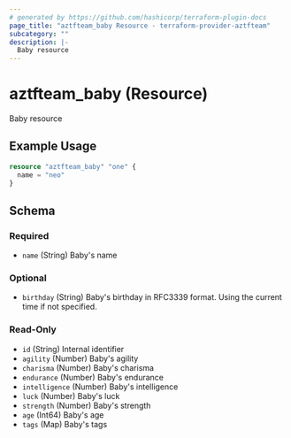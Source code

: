 ```yaml
---
# generated by https://github.com/hashicorp/terraform-plugin-docs
page_title: "aztfteam_baby Resource - terraform-provider-aztfteam"
subcategory: ""
description: |-
  Baby resource
---
```


# aztfteam_baby (Resource)

Baby resource

## Example Usage

```terraform
resource "aztfteam_baby" "one" {
  name = "neo"
}
```

<!-- schema generated by tfplugindocs -->
## Schema

### Required

- `name` (String) Baby's name

### Optional

- `birthday` (String) Baby's birthday in RFC3339 format. Using the current time if not specified.

### Read-Only

- `id` (String) Internal identifier
- `agility` (Number) Baby's agility
- `charisma` (Number) Baby's charisma
- `endurance` (Number) Baby's endurance
- `intelligence` (Number) Baby's intelligence
- `luck` (Number) Baby's luck
- `strength` (Number) Baby's strength
- `age` (Int64) Baby's age
- `tags` (Map) Baby's tags
